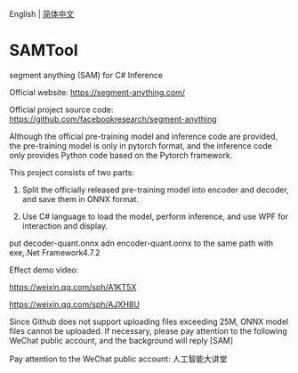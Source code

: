 English | [简体中文](README.md)

# SAMTool
segment anything (SAM) for C# Inference

Official website: https://segment-anything.com/

Official project source code: https://github.com/facebookresearch/segment-anything

Although the official pre-training model and inference code are provided, the pre-training model is only in pytorch format, and the inference code only provides Python code based on the Pytorch framework.

This project consists of two parts:

1. Split the officially released pre-training model into encoder and decoder, and save them in ONNX format.

2. Use C# language to load the model, perform inference, and use WPF for interaction and display.

put decoder-quant.onnx adn encoder-quant.onnx to the same path with exe,.Net Framework4.7.2

Effect demo video:

https://weixin.qq.com/sph/A1KT5X

https://weixin.qq.com/sph/AJXH8U

Since Github does not support uploading files exceeding 25M, ONNX model files cannot be uploaded. If necessary, please pay attention to the following WeChat public account, and the background will reply [SAM]

Pay attention to the WeChat public account: 人工智能大讲堂
